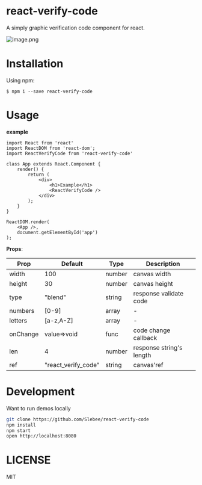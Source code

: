 # react-verify-code
A simply graphic verification code component for react.

![image.png](http://upload-images.jianshu.io/upload_images/5677873-256982071d1e9cc5.png?imageMogr2/auto-orient/strip%7CimageView2/2/w/1240)


# Installation
Using npm:

`$ npm i --save react-verify-code`


# Usage

**example**

```
import React from 'react'
import ReactDOM from 'react-dom';
import ReactVerifyCode from 'react-verify-code'

class App extends React.Component {
    render() {
        return (
            <div>
                <h1>Example</h1>
                <ReactVerifyCode />
            </div>
        );
    }
}

ReactDOM.render(
    <App />,
    document.getElementById('app')
);
```
**Props**:

Prop | Default | Type | Description
---- |---------| ---- |-----------
width | 100 | number | canvas width
height | 30 | number | canvas height
type | "blend" | string | response validate code
numbers | [0-9] | array | -
letters | [a-z,A-Z] | array | -
onChange | value=>void | func | code change callback
len | 4 | number | response string's length
ref |"react_verify_code" | string | canvas'ref


# Development
Want to run demos locally

```bash
git clone https://github.com/Slebee/react-verify-code
npm install
npm start
open http://localhost:8080
```

# LICENSE
MIT